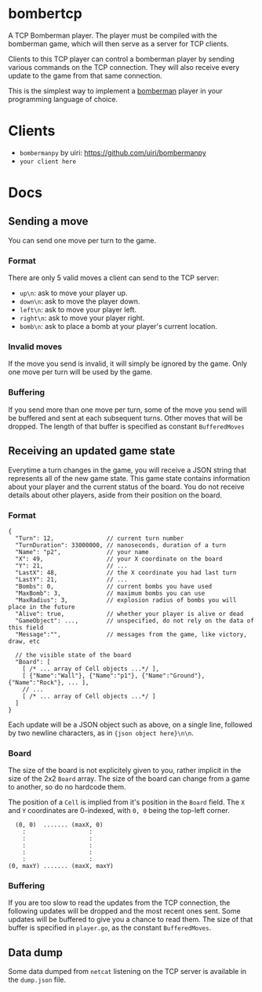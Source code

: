 # bombertcp

A TCP Bomberman player. The player must be compiled with the bomberman game,
which will then serve as a server for TCP clients.

Clients to this TCP player can control a bomberman player by sending various
commands on the TCP connection.  They will also receive every update to the game
from that same connection.

This is the simplest way to implement a [bomberman](https://github.com/aybabtme/bomberman)
player in your programming language of choice.

# Clients

* `bombermanpy` by uiri: https://github.com/uiri/bombermanpy
* `your client here`

# Docs

## Sending a move

You can send one move per turn to the game.

### Format

There are only 5 valid moves a client can send to the TCP server:

* `up\n`: ask to move your player up.
* `down\n`: ask to move the player down.
* `left\n`: ask to move your player left.
* `right\n`: ask to move your player right.
* `bomb\n`: ask to place a bomb at your player's current location.

### Invalid moves

If the move you send is invalid, it will simply be ignored by the game. Only one
move per turn will be used by the game.

### Buffering

If you send more than one move per turn, some of the move you send will be
buffered and sent at each subsequent turns. Other moves that will be dropped.
The length of that buffer is specified as constant `BufferedMoves`

## Receiving an updated game state

Everytime a turn changes in the game, you will receive a JSON string that
represents all of the new game state.  This game state contains information
about your player and the current status of the board. You do not receive details
about other players, aside from their position on the board.

### Format

```json5
{
  "Turn": 12,               // current turn number
  "TurnDuration": 33000000, // nanoseconds, duration of a turn
  "Name": "p2",             // your name
  "X": 49,                  // your X coordinate on the board
  "Y": 21,                  // ...
  "LastX": 48,              // the X coordinate you had last turn
  "LastY": 21,              // ...
  "Bombs": 0,               // current bombs you have used
  "MaxBomb": 3,             // maximum bombs you can use
  "MaxRadius": 3,           // explosion radius of bombs you will place in the future
  "Alive": true,            // whether your player is alive or dead
  "GameObject": ...,        // unspecified, do not rely on the data of this field
  "Message":"",             // messages from the game, like victory, draw, etc

  // the visible state of the board
  "Board": [
    [ /* ... array of Cell objects ...*/ ],
    [ {"Name":"Wall"}, {"Name":"p1"}, {"Name":"Ground"}, {"Name":"Rock"}, ... ],
    // ...
    [ /* ... array of Cell objects ...*/ ]
  ]
}
```

Each update will be a JSON object such as above, on a single line, followed by
two newline characters, as in `{json object here}\n\n`.


### Board

The size of the board is not explicitely given to you, rather implicit in the
size of the 2x2 `Board` array. The size of the board can change from a game to
another, so do no hardcode them.

The position of a `Cell` is implied from it's
position in the `Board` field.  The `X` and `Y` coordinates are 0-indexed, with
`0, 0` being the top-left corner.

```
  (0, 0)  ....... (maxX, 0)
    :                  :
    :                  :
    :                  :
    :                  :
    :                  :
(0, maxY) ....... (maxX, maxY)
```

### Buffering

If you are too slow to read the updates from the TCP connection, the following
updates will be dropped and the most recent ones sent.  Some updates will be
buffered to give you a chance to read them.  The size of that buffer is
specified in `player.go`, as the constant `BufferedMoves`.

## Data dump

Some data dumped from `netcat` listening on the TCP server is available in the
`dump.json` file.
